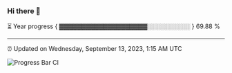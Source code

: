 ### Hi there 👋

⏳ Year progress { ▓▓▓▓▓▓▓▓▓▓▓▓▓▓▓▓▓▓▓▓░░░░░░░░░░ } 69.88 %

---

⏰ Updated on Wednesday, September 13, 2023, 1:15 AM UTC

![Progress Bar CI](https://github.com/arthurbuhl/arthurbuhl/workflows/Progress%20Bar%20CI/badge.svg)
